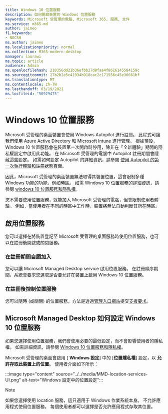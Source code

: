 ```yaml
---
title: Windows 10 位置服務
description: 如何開啟裝置的 Windows 位置服務
keywords: Microsoft 受管理的電腦, Microsoft 365, 服務, 文件
ms.service: m365-md
author: jaimeo
f1.keywords:
- NOCSH
ms.author: jaimeo
ms.localizationpriority: normal
ms.collection: M365-modern-desktop
manager: laurawi
ms.topic: article
audience: Admin
ms.openlocfilehash: 210356dd21b36efbb27d8faa4f8616145584159c
ms.sourcegitcommit: 27b2b2e5c41934b918cac2c171556c45e36661bf
ms.translationtype: MT
ms.contentlocale: zh-TW
ms.lasthandoff: 03/19/2021
ms.locfileid: "50929475"
---
```

# <a name="windows-10-location-service"></a>Windows 10 位置服務

Microsoft 受管理的桌面裝置會使用 Windows Autopilot 進行註冊。 此程式可讓我們使用 Azure Active Directory 和 Microsoft Intune 進行管理。 根據預設，Windows 10 位置服務會在裝置第一次開啟時停用，除非在「全新體驗」期間的隱私權設定中啟用此功能。 在 Microsoft 受管理的電腦中 Autopilot 註冊期間會隱藏這些設定。 如需如何設定 Autopilot 的詳細資訊，請參閱 [使用 Autopilot 的第一次執行體驗和註冊狀態頁面](esp-first-run.md)。

因此，Microsoft 受管理的桌面裝置無法取得其裝置位置，這會限制多種 Windows 功能的功能，例如時區。 如需 Windows 10 位置服務的詳細資訊，請參閱 [windows 10 位置服務和隱私權](https://support.microsoft.com/windows/windows-10-location-service-and-privacy-3a8eee0a-5b0b-dc07-eede-2a5ca1c49088)。

您不需要使用位置服務，就能加入 Microsoft 受管理的電腦，但會限制使用者體驗。 例如，當使用者在不同的時區中工作時，裝置將無法自動判斷其所在時區。

## <a name="enable-the-location-service"></a>啟用位置服務

您可以選擇在將裝置登記至 Microsoft 受管理的桌面服務時使用位置服務，也可以在註冊後開啟或關閉服務。

### <a name="opt-in-during-enrollment"></a>在註冊期間自願加入

您可以讓 Microsoft Managed Desktop service 啟用位置服務。 在註冊順序期間，系統會要求您選取是否要允許在裝置上啟用 Windows 10 位置服務。

### <a name="control-the-location-service-after-enrollment"></a>在註冊後控制位置服務

您可以隨時 (或關閉) 的位置服務，方法是透過[管理入口網站](access-admin-portal.md)提交[支援要求](../working-with-managed-desktop/admin-support.md)。

## <a name="how-microsoft-managed-desktop-configures-the-windows-10-location-service"></a>Microsoft Managed Desktop 如何設定 Windows 10 位置服務

如果您選擇使用位置服務，我們會使用必要的最低設定，而不會影響使用者的隱私權。 如需詳細資訊，請參閱 [Windows 10 位置服務和隱私權](https://support.microsoft.com/windows/windows-10-location-service-and-privacy-3a8eee0a-5b0b-dc07-eede-2a5ca1c49088)。

Microsoft 受管理的桌面會啟用 [ **Windows 設定**] 中的 [**位置隱私權**] 設定，以 **允許存取此裝置上的位置**。 使用者介面如下所示：

 :::image type="content" source="../../media/MMD-location-services-UI.png" alt-text="Windows 設定中的位置設定":::

> [!NOTE]
> 如果您選擇使用 location 服務，這只適用于 Windows 作業系統本身。 不允許應用程式使用位置服務。 每個使用者都可以選擇是否允許應用程式存取其位置。